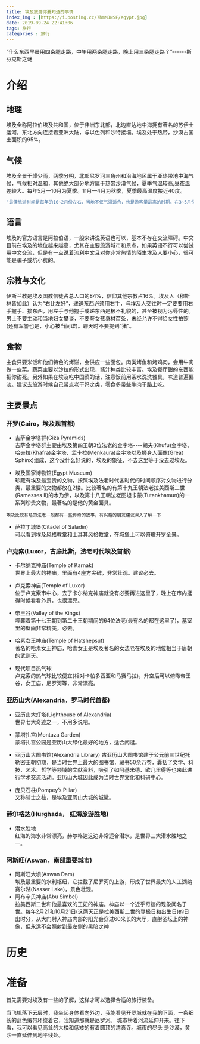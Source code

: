 ```yaml
---
title: 埃及旅游你要知道的事情
index_img : [https://i.postimg.cc/7hmMJNSF/egypt.jpg]
date: 2019-09-24 22:41:06
tags: 旅行
categories : 旅行
---
```

“什么东西早晨用四条腿走路，中午用两条腿走路，晚上用三条腿走路？”------斯芬克斯之谜
<!-- More -->

# 介绍  

## 地理
埃及全称阿拉伯埃及共和国，位于非洲东北部，北边直达地中海拥有著名的苏伊士运河，东北方向连接着亚洲大陆，与以色列和沙特接壤。埃及处于热带，沙漠占国土面积的95%。

## 气候
埃及全景干燥少雨，两季分明，北部尼罗河三角州和沿海地区属于亚热带地中海气候，气候相对温和，其他绝大部分地方属于热带沙漠气候，夏季气温较高,昼夜温差较大。每年5月—10月为夏季。11月—4月为秋季，夏季最高温度接近40度。
```java
"最佳旅游时间是每年的10~2月份左右，当地不仅气温适合，也是游客量最高的时期。在3~5月份，埃及是最不适合旅游的，这段时间温度特别高而且刮沙尘暴，持续时间较长，机场也会关闭。"
```
## 语言
埃及的官方语言是阿拉伯语，一般来讲说英语也可以，基本不存在交流障碍。中文目前在埃及的地位越来越高，尤其在主要旅游城市和景点，如果英语不行可以尝试用中文交流，但是有一点说着流利中文且对你非常热情的陌生埃及人要小心，很可能是骗子或坑小费的。

## 宗教与文化
伊斯兰教是埃及国教信徒占总人口的84%，信仰其他宗教占16%。埃及人（穆斯林皆如此）认为“右比左好”，递送东西必须用右手，与埃及人交往时一定要要用右手握手、接东西，用左手与他握手或递东西是极不礼貌的，甚至被视为污辱性的。男士不要主动和当地妇女攀谈，不要夸女孩身材苗条，未经允许不得给女性拍照(还有军警也是，小心被当间谍)。聊天时不要提到“猪”。

## 食物
主食只要米饭和他们特色的烤饼，会供应一些面包。肉类烤鱼和烤鸡肉，会用牛肉做一些菜。蔬菜主要以沙拉的形式出现，酱汁种类比较丰富。埃及餐厅甜的东西能把你甜死。另外如果在埃及吃中国菜的话，注意饭前用茶水洗洗餐具，味道普遍偏淡。建议去旅游时候自己带点老干妈之类，零食多带些牛肉干路上吃。

## 主要景点
### 开罗(Cairo，埃及现首都)
- 吉萨金字塔群(Giza Pyramids)  
吉萨金字塔群主要由埃及第四王朝3位法老的金字塔----胡夫(Khufu)金字塔、哈夫拉(Khafra)金字塔、孟卡拉(Menkaura)金字塔以及狮身人面像(Great Sphinx)组成，这个没什么好说的，埃及的象征，不去这里等于没去过埃及。

- 埃及国家博物馆(Egypt Museum)  
珍藏有埃及最宝贵的文物，按照埃及法老时代各时代的时间顺序对文物进行分类，最重要的文物都放在2楼。比较著名的有第十九王朝法老拉美西斯二世(Ramesses II)的木乃伊，以及第十八王朝法老图坦卡蒙(Tutankhamun)的一系列珍贵文物，最著名的是他的黄金面具。
```
埃及比较有名的法老一般都有一些传奇的故事，有兴趣的朋友建议深入了解一下
```  
- 萨拉丁城堡(Citadel of Saladin)  
可以看到埃及风格教堂和土耳其风格教堂，在城堡上可以俯瞰开罗全景。
### 卢克索(Luxor，古底比斯，法老时代埃及首都)
- 卡尔纳克神庙(Temple of Karnak)  
世界上最大的神庙，里面有4座方尖碑，非常壮观。建议必去。  

- 卢克索神庙(Temple of Luxor)  
位于卢克索市中心，去了卡尔纳克神庙就没有必要再进这里了，晚上在市内逛得时候看看外景，也很漂亮。  

- 帝王谷(Valley of the Kings)  
埋葬着第十七王朝到第二十王朝期间的64位法老(最有名的都在这里了)，墓室里的壁画非常精美，必去。  

- 哈素女王神庙(Temple of Hatshepsut)   
著名的哈素女王神庙，哈素女王是埃及著名的女法老在埃及的地位相当于唐朝的武则天。  

- 现代项目热气球  
卢克索的热气球比较便宜(相对卡帕多西亚和马赛马拉)，升空后可以俯瞰帝王谷，女王庙，尼罗河等，非常漂亮。
### 亚历山大(Alexandria，罗马时代首都)
- 亚历山大灯塔(Lighthouse of Alexandria)  
世界七大奇迹之一，不用多说吧。  

- 蒙塔扎宫(Montaza Garden)  
蒙塔扎宫公园是亚历山大绿化最好的地方，适合闲逛。  

- 亚历山大图书馆(Alexandria Library‎)
古亚历山大图书馆建于公元前三世纪托勒密王朝初期，是当时世界上最大的图书馆，藏书50余万卷，囊括了文学、科技、艺术、哲学等领域的文献资料，吸引了如阿基米德、欧几里得等也来此进行学术交流活动。亚历山大城因此成为当时世界文化和科研中心。

- 庞贝石柱(Pompey’s Pillar)  
又称骑士之柱，是埃及亚历山大城的城徽。
### 赫尔格达(Hurghada， 红海旅游胜地)
- 潜水胜地  
红海的海水非常漂亮，赫尔格达这边非常适合潜水，是世界三大潜水胜地之一。

### 阿斯旺(Aswan，南部重要城市)
- 阿斯旺大坝(Aswan Dam)  
埃及最重要的水利枢纽，它拦截了尼罗河的上游，形成了世界最大的人工湖纳赛尔湖(Nasser Lake)，景色壮观。
- 阿布辛贝神庙(Abu Simbel)  
拉美西斯二世和他最喜欢的王妃的神庙。神庙以一个近乎奇迹的现象闻名于世。每年2月21和10月21日(这两天正是拉美西斯二世的登极日和出生日)的日出时分，从大门射入神庙内部的阳光会穿过60米长的大厅，直射圣坛上的神像，但永远不会照射到最左侧的黑暗之神

# 历史



# 准备
首先需要对埃及有一些的了解，这样才可以选择合适的旅行装备。




当飞机落下云层时，我坐起身体看向外边，我能看见开罗城就在我的下面，一条细长的蓝色缎带环绕着它，我知道那就是尼罗河。
    城市榜着河流延伸开来。往下看，我可以看见高耸的大楼和低矮的有着圆顶的清真寺。城市的尽头
是沙漠，黄沙一直延伸到地平线处。